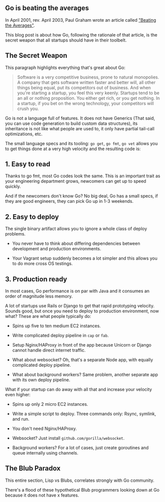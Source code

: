 ## Go is beating the averages

In April 2001, rev. April 2003, Paul Graham wrote an article called ["Beating the Averages"](http://www.paulgraham.com/avg.html).

This blog post is about how Go, following the rationale of that article, is the secret weapon that all startups should have in their toolbelt.


## The Secret Weapon

This paragraph highlights everything that's great about Go:

<blockquote>
Software is a very competitive business, prone to natural monopolies. A company that gets software written faster and better will, all other things being equal, put its competitors out of business. And when you're starting a startup, you feel this very keenly. Startups tend to be an all or nothing proposition. You either get rich, or you get nothing. In a startup, if you bet on the wrong technology, your competitors will crush you.
</blockquote>

Go is not a language full of features. It does not have Generics (That said, you can use code generation to build custom data structures), its inheritance is not like what people are used to, it only have partial tail-call optimizations, etc.

The small language specs and its tooling: `go get`, `go fmt`, `go vet` allows you to get things done at a very high velocity and the resulting code is:


## 1. Easy to read

Thanks to go fmt, most Go codes look the same. This is an important trait as your engineering department grows, newcomers can get up to speed quickly.

And if the newcomers don't know Go? No big deal, Go has a small specs, if they are good engineers, they can pick Go up in 1-3 weekends.


## 2. Easy to deploy

The single binary artifact allows you to ignore a whole class of deploy problems.

* You never have to think about differing dependencies between development and production environments.

* Your Vagrant setup suddenly becomes a lot simpler and this allows you to do more cross OS testings.


## 3. Production ready

In most cases, Go performance is on par with Java and it consumes an order of magnitude less memory.

A lot of startups use Rails or Django to get that rapid prototyping velocity. Sounds good, but once you need to deploy to production environment, now what? These are what people typically do:

* Spins up five to ten medium EC2 instances.

* Write complicated deploy pipeline in `cap` or `fab`.

* Setup Nginx/HAProxy in front of the app because Unicorn or Django cannot handle direct internet traffic.

* What about websocket? Oh, that's a separate Node app, with equally complicated deploy pipeline.

* What about background workers? Same problem, another separate app with its own deploy pipeline.

What if your startup can do away with all that and increase your velocity even higher:

* Spins up only 2 micro EC2 instances.

* Write a simple script to deploy. Three commands only: Rsync, symlink, and run.

* You don't need Nginx/HAProxy.

* Websocket? Just install `github.com/gorilla/websocket`.

* Background workers? For a lot of cases, just create goroutines and queue internally using channels.


## The Blub Paradox

This entire section, Lisp vs Blubs, correlates strongly with Go community.

There's a flood of these hypothetical Blub programmers looking down at Go because it does not have x features.

